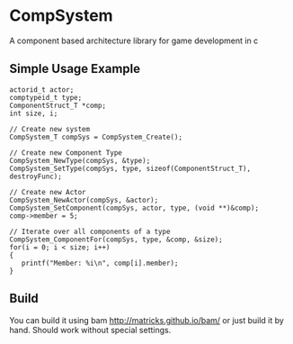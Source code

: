 CompSystem
==========

A component based architecture library for game development in c

Simple Usage Example
----------

```
actorid_t actor;
comptypeid_t type;
ComponentStruct_T *comp;
int size, i;

// Create new system
CompSystem_T compSys = CompSystem_Create();

// Create new Component Type
CompSystem_NewType(compSys, &type);
CompSystem_SetType(compSys, type, sizeof(ComponentStruct_T), destroyFunc);

// Create new Actor
CompSystem_NewActor(compSys, &actor);
CompSystem_SetComponent(compSys, actor, type, (void **)&comp);
comp->member = 5;

// Iterate over all components of a type
CompSystem_ComponentFor(compSys, type, &comp, &size);
for(i = 0; i < size; i++)
{
   printf("Member: %i\n", comp[i].member);
}
```

Build
----------
You can build it using bam http://matricks.github.io/bam/ or just build it by hand. Should work without special settings.
